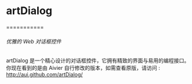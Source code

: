# artDialog
===========

######	优雅的 Web 对话框控件

artDialog 是一个精心设计的对话框控件，它拥有精致的界面与易用的编程接口。
你现在看到的是由 Aivier 自行修改的版本，如需查看原版，请访问 : http://aui.github.com/artDialog/

